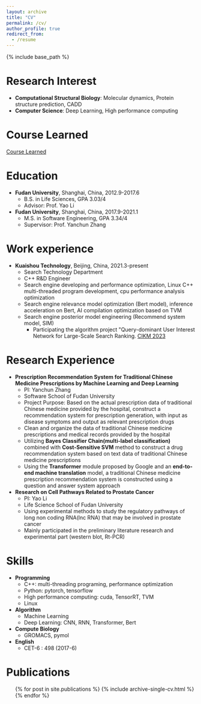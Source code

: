 ```yaml
---
layout: archive
title: "CV"
permalink: /cv/
author_profile: true
redirect_from:
  - /resume
---
```


{% include base_path %}

Research Interest
======
* **Computational Structural Biology**: Molecular dynamics, Protein structure prediction, CADD
* **Computer Science**: Deep Learning, High performance computing
  
Course Learned
======
[Course Learned](https://xbybshd.github.io/course/)

Education
======
* **Fudan University**, Shanghai, China, 2012.9-2017.6
  * B.S. in Life Sciences, GPA 3.03/4
  * Advisor: Prof. Yao Li
* **Fudan University**, Shanghai, China, 2017.9-2021.1
  * M.S. in Software Engineering, GPA 3.34/4
  * Supervisor: Prof. Yanchun Zhang


Work experience
======
* **Kuaishou Technology**, Beijing, China, 2021.3-present
  * Search Technology Department
  * C++ R&D Engineer
  * Search engine developing and performance optimization, Linux C++ multi-threaded program development, cpu performance analysis optimization
  * Search engine relevance model optimization (Bert model), inference acceleration on Bert, AI compilation optimization based on TVM
  * Search engine posterior model engineering (Recommend system model, SIM)
    * Participating the algorithm project "Query-dominant User Interest Network for Large-Scale Search Ranking. [CIKM 2023](https://dl.acm.org/doi/10.1145/3583780.3615022)

Research Experience
======
* **Prescription Recommendation System for Traditional Chinese Medicine Prescriptions by Machine Learning and Deep Learning**
  * PI: Yanchun Zhang
  * Software School of Fudan University
  * Project Purpose: Based on the actual prescription data of traditional Chinese medicine provided by the hospital, construct a recommendation system for prescription generation, with input as disease symptoms and output as relevant prescription drugs
  * Clean and organize the data of traditional Chinese medicine prescriptions and medical records provided by the hospital
  * Utilizing **Bayes Classifier Chain(multi-label classification)** combined with **Cost-Sensitive SVM** method to construct a drug recommendation  system based on text data of traditional Chinese medicine prescriptions
  * Using the **Transformer** module proposed by Google and an **end-to-end machine translation** model, a traditional Chinese medicine prescription recommendation system is constructed using a question and answer system approach
* **Research on Cell Pathways Related to Prostate Cancer**
  * PI: Yao Li
  * Life Science School of Fudan University
  * Using experimental methods to study the regulatory pathways of long non coding RNA(lnc RNA) that may be involved in prostate cancer
  * Mainly participated in the preliminary literature research and experimental part (western blot, Rt-PCR)
  
Skills
======
* **Programming**
  * C++: multi-threading programing, performance optimization
  * Python: pytorch, tensorflow
  * High performance computing: cuda, TensorRT, TVM
  * Linux
* **Algorithm**
  * Machine Learning
  * Deep Learning: CNN, RNN, Transformer, Bert
* **Compute Biology**
  * GROMACS, pymol
* **English**
  * CET-6 : 498 (2017-6)

Publications
======
  <ul>{% for post in site.publications %}
    {% include archive-single-cv.html %}
  {% endfor %}</ul>
  
<!-- Talks
======
  <ul>{% for post in site.talks %}
    {% include archive-single-talk-cv.html %}
  {% endfor %}</ul>
  
Teaching
======
  <ul>{% for post in site.teaching %}
    {% include archive-single-cv.html %}
  {% endfor %}</ul> -->
  
<!-- Service and leadership
======
* Currently signed in to 43 different slack teams -->
